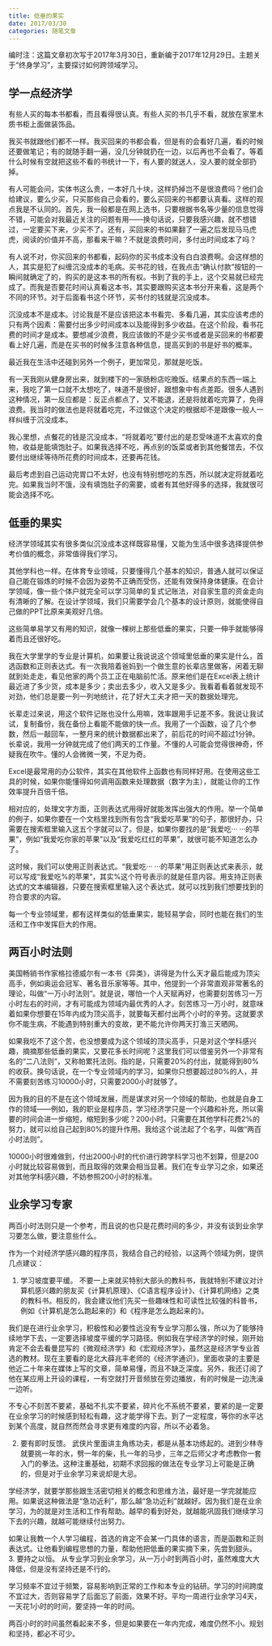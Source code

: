 ```yaml
---
title: 低垂的果实
date: 2017/03/30
categories: 随笔文章
---
```

编时注：这篇文章初次写于2017年3月30日，重新编于2017年12月29日。主题关于“终身学习”，主要探讨如何跨领域学习。

<!-- more -->

## 学一点经济学
有些人买的每本书都看，而且看得很认真。有些人买的书几乎不看，就放在家里木质书柜上面做装饰品。

我买书就跟他们都不一样。我买回来的书都会看，但是有的会看好几遍，看的时候还要做笔记；有的就随手翻一遍，没几分钟就扔在一边，以后再也不会看了。等着什么时候有空就把这些不看的书统计一下，有人要的就送人，没人要的就全部扔掉。

有人可能会问，实体书这么贵，一本好几十块，这样扔掉岂不是很浪费吗？他们会给建议，要么少买，只买那些自己会看的，要么买回来的书都要认真看。这样的观点我是不认同的。首先，我一般都是在网上选书，只要根据书名等少量的信息觉得不错，可能会对我最近关注的问题有用——换句话说，只要我感兴趣，就不想错过，一定要买下来，少买不了。还有，买回来的书如果翻了一遍之后发现马马虎虎，阅读的价值并不高，那看来干嘛？不就是浪费时间，多付出时间成本了吗？

有人说不对，你买回来的书都看，起码你的买书成本没有白白浪费啊。会这样想的人，其实是犯了纠缠沉没成本的毛病。买书花的钱，在我点击“确认付款”按钮的一瞬间就确定了的，购买的是这本书的所有权。书到了我的手上，这个交易就已经完成了。而我是否要花时间认真看这本书，其实要跟购买这本书分开来看，这是两个不同的环节。对于后面看书这个环节，买书付的钱就是沉没成本。

沉没成本不是成本。讨论我是不是应该把这本书看完、多看几遍，其实应该考虑的只有两个因素：需要付出多少时间成本以及能得到多少收益。在这个阶段，看书花费的时间才是成本。要想减少浪费，我应该做的不是少买书或者是买回来的书都要看上好几遍，而是在买书的时候多注意各种信息，提高买到的书是好书的概率。

最近我在生活中还碰到另外一个例子，更加常见，那就是吃饭。

有一天我刚从健身房出来，就到楼下的一家肠粉店吃晚饭。结果点的东西一端上来，我吃了第一口就不太想吃了，味道不是很好，跟想象中有点差距。很多人遇到这种情况，第一反应都是：反正点都点了，又不能退，还是将就着吃完算了，免得浪费。我当时的做法也是将就着吃完，不过做这个决定的根据却不是跟像一般人一样纠缠于沉没成本。

我心里想，点餐花的钱是沉没成本，“将就着吃”要付出的是忍受味道不太喜欢的食物，收益是能填饱肚子。如果我选择不吃，再点别的饭菜或者到其他餐馆去，不仅要付出继续等待所花费的时间成本，还要再花钱。

最后考虑到自己运动完胃口不太好，也没有特别想吃的东西，所以就决定将就着吃完。如果我当时不饿，没有填饱肚子的需要，或者有其他好得多的选择，我就很可能会选择不吃。

## 低垂的果实
经济学领域其实有很多类似沉没成本这样既容易懂，又能为生活中很多选择提供参考价值的概念，非常值得我们学习。

其他学科也一样。在体育专业领域，只要懂得几个基本的知识，普通人就可以保证自己能在锻炼的时候不会因为姿势不正确而受伤，还能有效保持身体健康。在会计学领域，像一些个体户就完全可以学习简单的复式记账法，对自家生意的资金走向有清晰的了解。在设计学领域，我们只需要学会几个基本的设计原则，就能使得自己做的PPT比原来美观好几倍。

这些简单易学又有用的知识，就像一棵树上那些低垂的果实，只要一伸手就能够得着而且还很好吃。

我在大学里学的专业是计算机，如果要让我说说这个领域里低垂的果实是什么，首选函数和正则表达式。有一次我陪着爸妈到一个做生意的长辈店里做客，闲着无聊就到处走走，看见他家的两个员工正在电脑前忙活。原来他们是在Excel表上统计最近进了多少货，成本是多少；卖出去多少，收入又是多少。我看着看着就发现不对劲，他们总是要一列一列地统计，花了好大工夫才把一天的数据处理完。

长辈走过来说，用这个软件记账也没什么用嘛，效率跟用手记差不多。我说让我试试，复制备份，我在备份上看能不能做的快一点。我用了一个函数，设了几个参数，然后一敲回车，一整月来的统计数据都出来了，前后花的时间不超过1分钟。长辈说，我用一分钟就完成了他们两天的工作量。不懂的人可能会觉得很神奇，怀疑我在吹牛。懂的人会微微一笑，不足为奇。

Excel是最常用的办公软件，其实在其他软件上函数也有同样好用。在使用这些工具的时候，如果你能懂得如何调用函数来处理数据（数字为主），就能让你的工作效率提升百倍千倍。

相对应的，处理文字方面，正则表达式用得好就能发挥出强大的作用。举一个简单的例子，如果你要在一个文档里找到所有包含“我爱吃苹果”的句子，那很好办，只需要在搜索框里输入这五个字就可以了。但是，如果你要找的是“我爱吃··· ···的苹果”，例如“我爱吃你家的苹果”以及“我爱吃红红的苹果”，就很可能不知道怎么办了。

这时候，我们可以使用正则表达式。“我爱吃··· ···的苹果”用正则表达式来表示，就可以写成“我爱吃%的苹果”，其实%这个符号表示的就是任意内容。用支持正则表达式的文本编辑器，只要在搜索框里输入这个表达式，就可以找到我们想要找到的符合要求的内容。

每一个专业领域里，都有这样类似的低垂果实，能轻易学会，同时也能在我们的生活和工作中发挥巨大的作用。

## 两百小时法则

美国畅销书作家格拉德威尔有一本书《异类》，讲得是为什么天才最后能成为顶尖高手，例如奥运会冠军、著名音乐家等等。其中，他提到一个非常直观非常著名的理论，叫做“一万小时法则”。就是说，哪怕一个人天赋再好，也需要刻苦练习一万小时左右的时间，才有可能成为领域内最优秀的人才。刻苦练习一万小时，就意味着如果你想要在15年内成为顶尖高手，就要每天都付出两个小时的辛劳。这就要求你不能生病，不能遇到特别重大的变故，更不能允许你两天打渔三天晒网。

如果我吃不了这个苦，也没想要成为这个领域的顶尖高手，只是对这个学科感兴趣，摘摘那些低垂的果实，又要花多长时间呢？这里我们可以借鉴另外一个非常有名的“二八法则”，又称帕累托法则。指的是，只需要20%的付出，就能得到80%的收获。换句话说，在一个专业领域内的学习，如果你只想要超过80%的人，并不需要刻苦练习10000小时，只需要2000小时就够了。

因为我的目的不是在这个领域发展，而是谋求对另一个领域的帮助，也就是自身工作的领域——例如，我的职业是程序员，学习经济学只是一个兴趣和补充，所以需要的时间会进一步缩短，缩短到多少呢？200小时。只需要在其他学科花费2%的努力，就可以给自己起到80%的提升作用。我给这个说法起了个名字，叫做“两百小时法则”。

10000小时很难做到，付出2000小时的代价进行跨学科学习也不划算，但是200小时就比较容易做到，而且取得的效果会相当显著。我们在专业学习之余，如果还对其他学科感兴趣，不妨参照200小时的标准。

## 业余学习专家

两百小时法则只是一个参考，而且说的也只是花费时间的多少，并没有谈到业余学习要怎么做，要注意些什么。

作为一个对经济学感兴趣的程序员，我结合自己的经验，以这两个领域为例，提供几点建议：
1. 学习坡度要平缓。
  不要一上来就买特别大部头的教科书，我就特别不建议对计算机感兴趣的朋友买《计算机原理》、《C语言程序设计》、《计算机网络》之类的教科书。相反的，我会建议他们先买一些趣味性和可读性比较强的科普书，例如《计算机是怎么跑起来的》和《程序是怎么跑起来的》。

  我们是在进行业余学习，积极性和必要性远没有专业学习那么强，所以为了能够持续地学下去，一定要选择坡度平缓的学习路径。例如我在学经济学的时候，刚开始肯定不会去看曼昆写的《微观经济学》和《宏观经济学》，虽然这是经济学专业首选的教材。现在主要看的是北大薛兆丰老师的《经济学通识》，里面收录的主要是他近二十年来在媒体上写的文章，简单易懂，而且不缺乏深度。另外，我还订阅了他在某应用上开设的课程，一有空就打开音频放在旁边播放，有的时候是一边洗澡一边听。

  不专心不刻苦不要紧，基础不扎实不要紧，碎片化不系统不要紧，要紧的是一定要在业余学习的时候感到轻松有趣，这才能学得下去。到了一定程度，等你的水平达到某个高度，就自然而然会寻求更有难度的内容，所以不必着急。

2. 要有即时反馈。
  武侠片里面讲主角练功夫，都是从基本功练起的。进到少林寺就要挑一年的水，劈一年的柴，扎一年的马步，三年之后师父才考虑教你一套入门的拳法。这种注重基础，初期不求回报的做法在专业学习上可能是正确的，但是对于业余学习来说却是大忌。

  学经济学，就要学那些跟生活密切相关的概念和思维方法，最好是一学完就能应用。如果说这种做法是“急功近利”，那么越“急功近利”就越好。因为我们是在业余学习，为的就是对生活和工作有帮助。越早的看到好处，就越能巩固我们继续学习下去的兴趣，就越可能继续付出努力。

  如果让我教一个人学习编程，首选的肯定不会某一门具体的语言，而是函数和正则表达式。让他看到编程思想的力量，帮助他把低垂的果实摘下来，先尝到甜头。
3. 要持之以恒。
  从专业学习到业余学习，从一万小时到两百小时，虽然难度大大降低，但是没有坚持还是不行的。

  学习频率不宜过于频繁，容易影响到正常的工作和本专业的钻研。学习的时间跨度不宜过大，否则容易学了后面忘了前面，效果不好。平均一周进行业余学习4天，一天花1小时的时间，要坚持一年的时间。
  
  两百小时的时间虽然看起来不多，但是如果要在一年内完成，难度仍然不小。规划和坚持，都必不可少。
